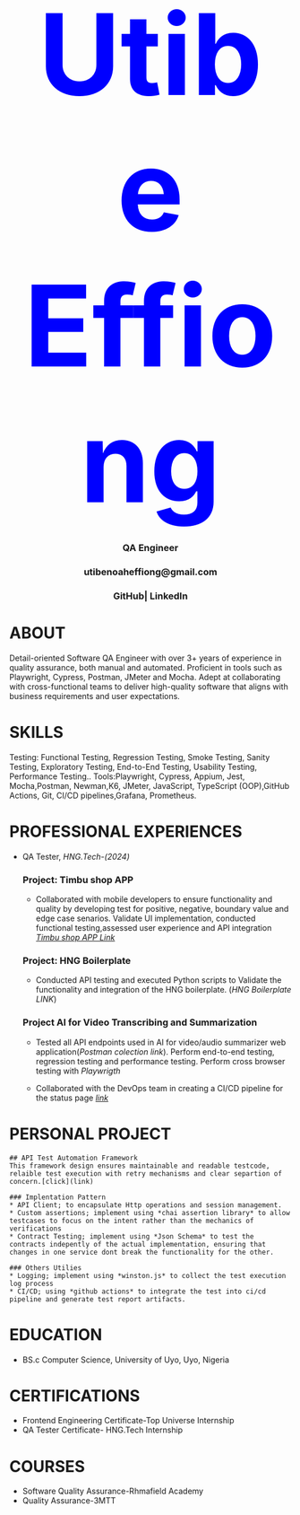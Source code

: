 

<h1 align="center">
  <span style="color:blue;  font-size:200px;">
    Utibe Effiong
  </span>
</h1>

<h3 align="center">QA Engineer</h3>
<h3 align="center">utibenoaheffiong@gmail.com</h3>
<h3 align="center">GitHub| LinkedIn</h3>



# ABOUT

Detail-oriented Software QA Engineer with over 3+ years of experience in quality assurance, both manual and automated. Proficient in tools such as Playwright, Cypress, Postman, JMeter and Mocha. Adept at collaborating with cross-functional teams to deliver high-quality software that aligns with business requirements and user expectations.




# SKILLS
  Testing: Functional Testing, Regression Testing, Smoke Testing, Sanity Testing, Exploratory Testing, End-to-End Testing, Usability Testing, Performance Testing..
  Tools:Playwright, Cypress, Appium, Jest, Mocha,Postman, Newman,K6, JMeter, JavaScript, TypeScript (OOP),GitHub Actions, Git, CI/CD pipelines,Grafana, Prometheus.



 # PROFESSIONAL EXPERIENCES
  - QA Tester, *HNG.Tech-(2024)*


      ### Project: Timbu shop APP 
       * Collaborated with mobile developers to ensure functionality and quality by developing test for  positive, negative, boundary value and edge case senarios. Validate UI implementation, conducted functional testing,assessed user experience and API integration [*Timbu shop APP Link*]()

      ### Project: HNG Boilerplate
       *  Conducted API testing and executed Python scripts to Validate the functionality and integration of the HNG boilerplate. (*HNG Boilerplate LINK*)

      ### Project AI for Video Transcribing and Summarization
       *  Tested all API endpoints used in AI for video/audio summarizer web application(*Postman colection link*).
       Perform end-to-end testing, regression testing and performance testing.
       Perform cross browser testing with *Playwrigth*

       *  Collaborated with the DevOps team in creating a CI/CD pipeline for the status page [*link*](status.tifi.tv)



  # PERSONAL PROJECT
    ## API Test Automation Framework
    This framework design ensures maintainable and readable testcode, relaible test execution with retry mechanisms and clear separtion of concern.[click](link)

    ### Implentation Pattern
    * API Client; to encapsulate Http operations and session management.
    * Custom assertions; implement using *chai assertion library* to allow testcases to focus on the intent rather than the mechanics of verifications
    * Contract Testing; implement using *Json Schema* to test the contracts indepently of the actual implementation, ensuring that changes in one service dont break the functionality for the other.

    ### Others Utilies
    * Logging; implement using *winston.js* to collect the test execution log process
    * CI/CD; using *github actions* to integrate the test into ci/cd pipeline and generate test report artifacts.


 # EDUCATION
   *   BS.c Computer Science, University of Uyo, Uyo, Nigeria

 # CERTIFICATIONS
 
   *   Frontend Engineering Certificate-Top Universe Internship
   *   QA Tester Certificate- HNG.Tech Internship


 # COURSES
   *   Software Quality Assurance-Rhmafield Academy
   *   Quality Assurance-3MTT

